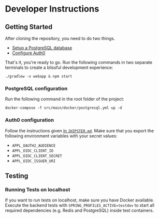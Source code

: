 # Developer Instructions

## Getting Started

After cloning the repository, you need to do two things.

- [Setup a PostgreSQL database](#postgresql-configuration)
- [Configure Auth0](#auth0-configuration)

That's it, you're ready to go. Run the following commands in two separate terminals to create a blissful development
experience:

```shell
./gradlew -x webapp & npm start
```

### PostgreSQL configuration

Run the following command in the root folder of the project:

```shell
docker-compose -f src/main/docker/postgresql.yml up -d
```

### Auth0 configuration

Follow the instructions given [in `JHIPSTER.md`](https://github.com/bbortt/event-planner/blob/main/JHIPSTER.md#auth0).
Make sure that you export the following environment variables with your secret values:

- `APPL_OAUTH2_AUDIENCE`
- `APPL_OIDC_CLIENT_ID`
- `APPL_OIDC_CLIENT_SECRET`
- `APPL_OIDC_ISSUER_URI`

## Testing

### Running Tests on localhost

If you want to run tests on localhost, make sure you have Docker available. Execute the backend tests
with `SPRING_PROFILES_ACTIVE=testdev` to start all required dependencies (e.g. Redis and PostgreSQL) inside test
containers.
